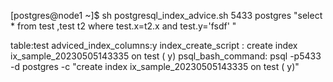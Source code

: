 [postgres@node1 ~]$ sh postgresql_index_advice.sh 5433 postgres "select * from test ,test t2 where test.x=t2.x and  test.y='fsdf' "

table:test adviced_index_columns:y  index_create_script : create index ix_sample_20230505143335 on test ( y)  psql_bash_command: psql -p5433 -d postgres -c "create index ix_sample_20230505143335 on test ( y)"

